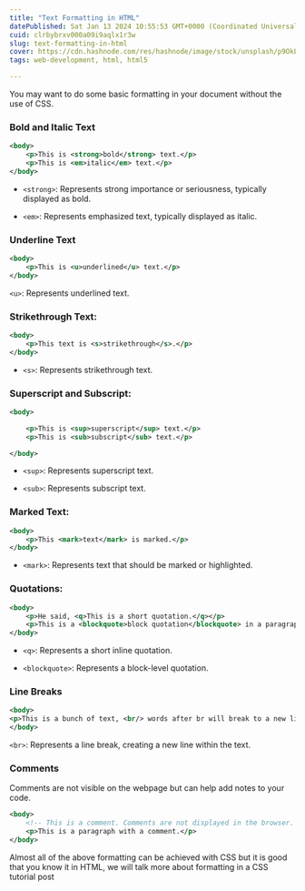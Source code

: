```yaml
---
title: "Text Formatting in HTML"
datePublished: Sat Jan 13 2024 10:55:53 GMT+0000 (Coordinated Universal Time)
cuid: clrbybrxv000a09i9aqlx1r3w
slug: text-formatting-in-html
cover: https://cdn.hashnode.com/res/hashnode/image/stock/unsplash/p9OkL4yW3C8/upload/64040aba466b62636b03f70687972382.jpeg
tags: web-development, html, html5

---
```


You may want to do some basic formatting in your document without the use of CSS.

### **Bold and Italic Text**

```xml
<body>
    <p>This is <strong>bold</strong> text.</p>
    <p>This is <em>italic</em> text.</p>
</body>
```

* `<strong>`: Represents strong importance or seriousness, typically displayed as bold.
    
* `<em>`: Represents emphasized text, typically displayed as italic.
    

### **Underline Text**

```xml
<body>
    <p>This is <u>underlined</u> text.</p>
</body>
```

`<u>`: Represents underlined text.

### **Strikethrough Text:**

```xml
<body>
    <p>This text is <s>strikethrough</s>.</p>
</body>
```

* `<s>`: Represents strikethrough text.
    

### **Superscript and Subscript:**

```xml
<body>

    <p>This is <sup>superscript</sup> text.</p>
    <p>This is <sub>subscript</sub> text.</p>

</body>
```

* `<sup>`: Represents superscript text.
    
* `<sub>`: Represents subscript text.
    

### **Marked Text:**

```xml
<body>
    <p>This <mark>text</mark> is marked.</p>
</body>
```

* `<mark>`: Represents text that should be marked or highlighted.  
    

### **Quotations:**

```xml
<body>
    <p>He said, <q>This is a short quotation.</q></p>
    <p>This is a <blockquote>block quotation</blockquote> in a paragraph.</p>
</body>
```

* `<q>`: Represents a short inline quotation.
    
* `<blockquote>`: Represents a block-level quotation.
    

### **Line Breaks**

```xml
<body>
<p>This is a bunch of text, <br/> words after br will break to a new line.</p>
</body>
```

`<br>`: Represents a line break, creating a new line within the text.

### **Comments**

Comments are not visible on the webpage but can help add notes to your code.

```xml
<body>
    <!-- This is a comment. Comments are not displayed in the browser. -->
    <p>This is a paragraph with a comment.</p>
</body>
```

Almost all of the above formatting can be achieved with CSS but it is good that you know it in HTML, we will talk more about formatting in a CSS tutorial post